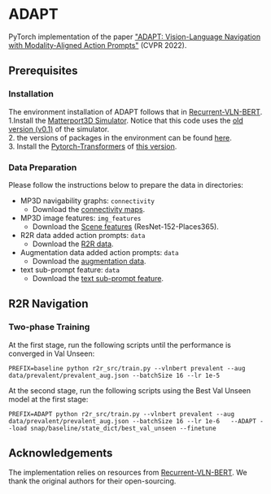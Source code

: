 # ADAPT

PyTorch implementation of the paper ["ADAPT: Vision-Language Navigation with Modality-Aligned Action Prompts"](https://arxiv.org/abs/2205.15509) (CVPR 2022).

## Prerequisites

### Installation
The environment installation of ADAPT follows that in [Recurrent-VLN-BERT](https://github.com/YicongHong/Recurrent-VLN-BERT).
<br>
1.Install the [Matterport3D Simulator](https://github.com/peteanderson80/Matterport3DSimulator). Notice that this code uses the [old version (v0.1)](https://github.com/peteanderson80/Matterport3DSimulator/tree/v0.1) of the simulator.
<br>
2. the versions of packages in the environment can be found [here](https://github.com/YicongHong/Recurrent-VLN-BERT/blob/main/recurrent-vln-bert.yml).
<br>
3. Install the [Pytorch-Transformers](https://github.com/huggingface/transformers) of [this version](https://github.com/huggingface/transformers/tree/067923d3267325f525f4e46f357360c191ba562e). 

### Data Preparation
Please follow the instructions below to prepare the data in directories:
<br>
* MP3D navigability graphs: ```connectivity```
  * Download the [connectivity maps](https://github.com/peteanderson80/Matterport3DSimulator/tree/master/connectivity).
* MP3D image features: ```img_features```
  * Download the [Scene features](https://www.dropbox.com/s/85tpa6tc3enl5ud/ResNet-152-places365.zip?dl=1) (ResNet-152-Places365).
* R2R data added action prompts: ```data```
  * Download the [R2R data](https://drive.google.com/file/d/1dvWONxBDfNiG420Ggttjkje5Qu0pFJ_d/view?usp=sharing).
* Augmentation data added action prompts: ```data```
  * Download the [augmentation data](https://drive.google.com/file/d/1C9Ckhr6XASDveGvnRvZ3oIzqTeU43JAq/view?usp=sharing).
* text sub-prompt feature: ```data```
  * Download the [text sub-prompt feature](https://drive.google.com/file/d/127XonQJ2hqriljfSm8J-RLhV_PYQYWJh/view?usp=sharing).

## R2R Navigation

### Two-phase Training
At the first stage, run the following scripts until the performance is converged in Val Unseen:<br>
```
PREFIX=baseline python r2r_src/train.py --vlnbert prevalent --aug data/prevalent/prevalent_aug.json --batchSize 16 --lr 1e-5 
```
At the second stage, run the following scripts using the Best Val Unseen model at the first stage:<br>
```
PREFIX=ADAPT python r2r_src/train.py --vlnbert prevalent --aug data/prevalent/prevalent_aug.json --batchSize 16 --lr 1e-6   --ADAPT --load snap/baseline/state_dict/best_val_unseen --finetune
```

## Acknowledgements
The implementation relies on resources from [Recurrent-VLN-BERT](https://github.com/YicongHong/Recurrent-VLN-BERT). We thank the original authors for their open-sourcing.
